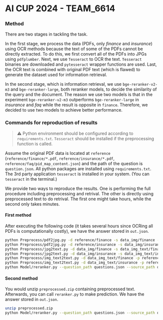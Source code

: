 # AI CUP 2024 - TEAM_6614

### Method

There are two stages in tackling the task.

In the first stage, we process the data (PDFs, only *finance* and *insurance*) using OCR methods because the text of some of the PDFs cannot be directly extracted. To do this, we first convert all of the PDFs into JPGs using `pdfplumber`. Next, we use `Tesseract` to OCR the text. `Tesseract` binaries are downloaded and `pytesseract` wrapper functions are used. Last, the OCR text is combined with original PDF text (which is flawed) to generate the dataset used for information retrieval.

In the second stage, which is information retrieval, we use `bge-reranker-v2-m3` and `bge-reranker-large`, both reranker models, to decide the similarity of the query and the document. The reason we use two models is that in the experiment `bge-reranker-v2-m3` outperforms `bge-reranker-large` in *insurance* and *faq* while the result is opposite in `finance`. Therefore, we decided to use two models to achieve better performance.

### Commands for reproduction of results

> ⚠️ Python environment should be configured according to `requirements.txt`. `Tesseract` should be installed if the preprocessing function is called.


Assume the original PDF data is located at `reference` (`reference/finance/*.pdf`, `reference/insurance/*.pdf`, `reference/faq/pid_map_content.json`) and the path of the question is `question.json`. All python packages are installed using `requirements.txt`. The 3rd party application `tesseract` is installed in your system. (You can `tesseract` in the terminal.)

We provide two ways to reproduce the results. One is performing the full procedure including preprocessing and retrival. The other is directly using preprocessed text to do retrival. The first one might take hours, while the second only takes minutes.

#### First method

After executing the following code (it takes several hours since OCRing all PDFs is computationally costly), we have the answer stored in `out.json`.

```bash
python Preprocess/pdf2jpg.py -d reference/finance -s data_img/finance -r 600 -m -i 4
python Preprocess/pdf2jpg.py -d reference/insurance -s data_img/insurance -r 600 -m -i 4
python Preprocess/jpg2text.py -d data_img/finance -s data_img_text/finance -m -i 4
python Preprocess/jpg2text.py -d data_img/insurance -s data_img_text/insurance -m -i 4
python Preprocess/img_text2text.py -d data_img_text/finance -p reference/finance -s data_text/finance -m -i 4
python Preprocess/img_text2text.py -d data_img_text/insurance -p reference/insurance -s data_text/insurance -m -i 4
python Model/reranker.py --question_path questions.json --source_path data_text --output_path out.json
```

#### Second method

You would unzip `preprocessed.zip` containing preprocessed text. Afterwards, you can call `reranker.py` to make prediction. We have the answer stored in `out.json`.

```bash
unzip preprocessed.zip
python Model/reranker.py --question_path questions.json --source_path data_text --output_path out.json
```
